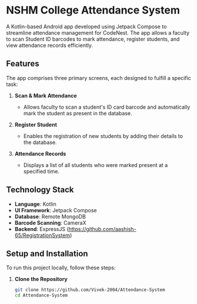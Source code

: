 # NSHM College Attendance System

A Kotlin-based Android app developed using Jetpack Compose to streamline attendance management for CodeNest. The app allows a faculty to scan Student ID barcodes to mark attendance, register students, and view attendance records efficiently.

## Features

The app comprises three primary screens, each designed to fulfill a specific task:

1. **Scan & Mark Attendance**  
   - Allows faculty to scan a student's ID card barcode and automatically mark the student as present in the database.

2. **Register Student**  
   - Enables the registration of new students by adding their details to the database.

3. **Attendance Records**  
   - Displays a list of all students who were marked present at a specified time.

## Technology Stack

- **Language**: Kotlin
- **UI Framework**: Jetpack Compose
- **Database**: Remote MongoDB
- **Barcode Scanning**: CameraX
- **Backend**: ExpressJS (https://github.com/aashish-65/RegistrationSystem)

## Setup and Installation

To run this project locally, follow these steps:

1. **Clone the Repository**
   ```bash
   git clone https://github.com/Vivek-2004/Attendance-System
   cd Attendance-System
